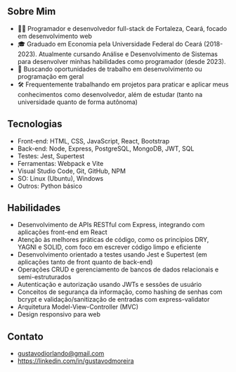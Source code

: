 ## Sobre Mim

- 👨‍💻 Programador e desenvolvedor full-stack de Fortaleza, Ceará, focado em desenvolvimento web
- 🎓 Graduado em Economia pela Universidade Federal do Ceará (2018-2023). Atualmente cursando Análise e Desenvolvimento de Sistemas para desenvolver minhas habilidades como programador (desde 2023).
- 💼 Buscando oportunidades de trabalho em desenvolvimento ou programação em geral
- 🛠️ Frequentemente trabalhando em projetos para praticar e aplicar meus conhecimentos como desenvolvedor, além de estudar (tanto na universidade quanto de forma autônoma)

## Tecnologias
- Front-end: HTML, CSS, JavaScript, React, Bootstrap
- Back-end: Node, Express, PostgreSQL, MongoDB, JWT, SQL
- Testes: Jest, Supertest
- Ferramentas: Webpack e Vite
- Visual Studio Code, Git, GitHub, NPM
- SO: Linux (Ubuntu), Windows
- Outros: Python básico

## Habilidades
- Desenvolvimento de APIs RESTful com Express, integrando com aplicações front-end em React
- Atenção às melhores práticas de código, como os princípios DRY, YAGNI e SOLID, com foco em escrever código limpo e eficiente
- Desenvolvimento orientado a testes usando Jest e Supertest (em aplicações tanto de front quanto de back-end)
- Operações CRUD e gerenciamento de bancos de dados relacionais e semi-estruturados
- Autenticação e autorização usando JWTs e sessões de usuário
- Conceitos de segurança da informação, como hashing de senhas com bcrypt e validação/sanitização de entradas com express-validator
- Arquitetura Model-View-Controller (MVC)
- Design responsivo para web

## Contato
- gustavodiorlando@gmail.com
- https://linkedin.com/in/gustavodmoreira
